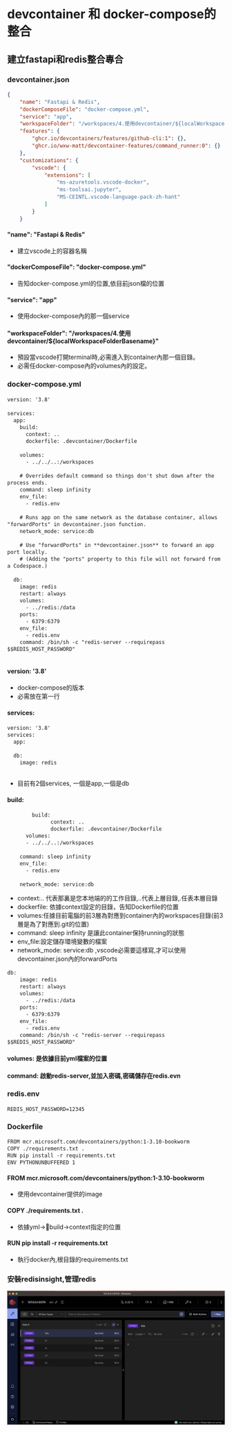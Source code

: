 # devcontainer 和 docker-compose的整合
## 建立fastapi和redis整合專合
### devcontainer.json
```json
{
	"name": "Fastapi & Redis",
	"dockerComposeFile": "docker-compose.yml",
	"service": "app",
	"workspaceFolder": "/workspaces/4.使用devcontainer/${localWorkspaceFolderBasename}",
	"features": {
		"ghcr.io/devcontainers/features/github-cli:1": {},
		"ghcr.io/wxw-matt/devcontainer-features/command_runner:0": {}
	},
	"customizations": {
		"vscode": {
			"extensions": [
				"ms-azuretools.vscode-docker",
				"ms-toolsai.jupyter",
				"MS-CEINTL.vscode-language-pack-zh-hant"
			]
		}
	}

```

#### "name": "Fastapi & Redis"
- 建立vscode上的容器名稱

#### "dockerComposeFile": "docker-compose.yml"
- 告知docker-compose.yml的位置,依目前json檔的位置

#### "service": "app"
- 使用docker-compose內的那一個service

#### "workspaceFolder": "/workspaces/4.使用devcontainer/${localWorkspaceFolderBasename}"

- 預設當vscode打開terminal時,必需進入到container內那一個目錄。
- 必需任docker-compose內的volumes內的設定。

### docker-compose.yml
 
```
version: '3.8'

services:
  app:
    build:
      context: ..
      dockerfile: .devcontainer/Dockerfile

    volumes:
      - ../../..:/workspaces

    # Overrides default command so things don't shut down after the process ends.
    command: sleep infinity
    env_file:
      - redis.env

    # Runs app on the same network as the database container, allows "forwardPorts" in devcontainer.json function.
    network_mode: service:db

    # Use "forwardPorts" in **devcontainer.json** to forward an app port locally.
    # (Adding the "ports" property to this file will not forward from a Codespace.)

  db:
    image: redis
    restart: always        
    volumes:
      - ../redis:/data
    ports:
      - 6379:6379 
    env_file:
      - redis.env     
    command: /bin/sh -c "redis-server --requirepass $$REDIS_HOST_PASSWORD"
    
```



#### version: '3.8'
- docker-compose的版本
- 必需放在第一行

#### services:

```
version: '3.8'
services:
  app:
    
  db:
    image: redis    
    
``` 

- 目前有2個services, 一個是app,一個是db

#### build:

```
		build:
		      context: ..
		      dockerfile: .devcontainer/Dockerfile
	  volumes:
      - ../../..:/workspaces
      
    command: sleep infinity
    env_file:
      - redis.env
    
    network_mode: service:db
```

- context:.. 代表那裏是您本地端的的工作目錄,..代表上層目錄,.任表本層目錄
- dockerfile: 依據context設定的目錄，告知Dockerfile的位置
- volumes:任據目前電腦的前3層為對應到container內的workspaces目錄(前3層是為了對應到.git的位置)
- command: sleep infinity 是讓此container保持running的狀態
- env_file:設定儲存環境變數的檔案
- network_mode: service:db ,vscode必需要這樣寫,才可以使用devcontainer.json內的forwardPorts


```
db:
    image: redis
    restart: always        
    volumes:
      - ../redis:/data
    ports:
      - 6379:6379 
    env_file:
      - redis.env     
    command: /bin/sh -c "redis-server --requirepass $$REDIS_HOST_PASSWORD"
```

#### volumes: 是依據目前yml檔案的位置
#### command: 啟動redis-server,並加入密碼,密碼儲存在redis.evn

### redis.env

```
REDIS_HOST_PASSWORD=12345
```

### Dockerfile

```
FROM mcr.microsoft.com/devcontainers/python:1-3.10-bookworm
COPY ./requirements.txt .
RUN pip install -r requirements.txt
ENV PYTHONUNBUFFERED 1
```

#### FROM mcr.microsoft.com/devcontainers/python:1-3.10-bookworm
- 使用devcontainer提供的image

#### COPY ./requirements.txt .
- 依據yml->build->context指定的位置

#### RUN pip install -r requirements.txt
- 執行docker內,根目錄的requirements.txt

### 安裝redisinsight,管理redis
![](./images/pic1.png)


      


